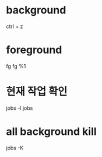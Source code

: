 # background

ctrl + z

# foreground

fg
fg %1

# 현재 작업 확인

jobs -l
jobs

# all background kill

jobs -K
